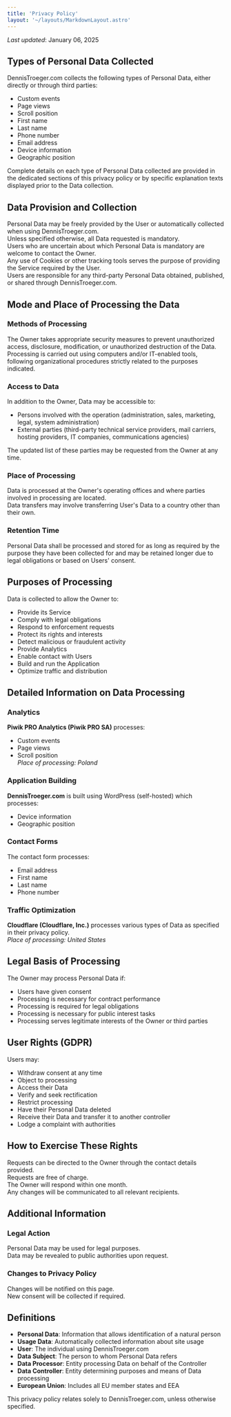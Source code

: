```yaml
---
title: 'Privacy Policy'
layout: '~/layouts/MarkdownLayout.astro'
---
```


_Last updated_: January 06, 2025

## Types of Personal Data Collected

DennisTroeger.com collects the following types of Personal Data, either directly or through third parties:

- Custom events
- Page views
- Scroll position
- First name
- Last name
- Phone number
- Email address
- Device information
- Geographic position

Complete details on each type of Personal Data collected are provided in the dedicated sections of this privacy policy or by specific explanation texts displayed prior to the Data collection.

## Data Provision and Collection

Personal Data may be freely provided by the User or automatically collected when using DennisTroeger.com.  
Unless specified otherwise, all Data requested is mandatory.  
Users who are uncertain about which Personal Data is mandatory are welcome to contact the Owner.  
Any use of Cookies or other tracking tools serves the purpose of providing the Service required by the User.  
Users are responsible for any third-party Personal Data obtained, published, or shared through DennisTroeger.com.

## Mode and Place of Processing the Data

### Methods of Processing

The Owner takes appropriate security measures to prevent unauthorized access, disclosure, modification, or unauthorized destruction of the Data. Processing is carried out using computers and/or IT-enabled tools, following organizational procedures strictly related to the purposes indicated.

### Access to Data

In addition to the Owner, Data may be accessible to:

- Persons involved with the operation (administration, sales, marketing, legal, system administration)
- External parties (third-party technical service providers, mail carriers, hosting providers, IT companies, communications agencies)

The updated list of these parties may be requested from the Owner at any time.

### Place of Processing

Data is processed at the Owner's operating offices and where parties involved in processing are located.  
Data transfers may involve transferring User's Data to a country other than their own.

### Retention Time

Personal Data shall be processed and stored for as long as required by the purpose they have been collected for and may be retained longer due to legal obligations or based on Users' consent.

## Purposes of Processing

Data is collected to allow the Owner to:

- Provide its Service
- Comply with legal obligations
- Respond to enforcement requests
- Protect its rights and interests
- Detect malicious or fraudulent activity
- Provide Analytics
- Enable contact with Users
- Build and run the Application
- Optimize traffic and distribution

## Detailed Information on Data Processing

### Analytics

**Piwik PRO Analytics (Piwik PRO SA)** processes:

- Custom events
- Page views
- Scroll position  
  _Place of processing: Poland_

### Application Building

**DennisTroeger.com** is built using WordPress (self-hosted) which processes:

- Device information
- Geographic position

### Contact Forms

The contact form processes:

- Email address
- First name
- Last name
- Phone number

### Traffic Optimization

**Cloudflare (Cloudflare, Inc.)** processes various types of Data as specified in their privacy policy.  
_Place of processing: United States_

## Legal Basis of Processing

The Owner may process Personal Data if:

- Users have given consent
- Processing is necessary for contract performance
- Processing is required for legal obligations
- Processing is necessary for public interest tasks
- Processing serves legitimate interests of the Owner or third parties

## User Rights (GDPR)

Users may:

- Withdraw consent at any time
- Object to processing
- Access their Data
- Verify and seek rectification
- Restrict processing
- Have their Personal Data deleted
- Receive their Data and transfer it to another controller
- Lodge a complaint with authorities

## How to Exercise These Rights

Requests can be directed to the Owner through the contact details provided.  
Requests are free of charge.  
The Owner will respond within one month.  
Any changes will be communicated to all relevant recipients.

## Additional Information

### Legal Action

Personal Data may be used for legal purposes.  
Data may be revealed to public authorities upon request.

### Changes to Privacy Policy

Changes will be notified on this page.  
New consent will be collected if required.

## Definitions

- **Personal Data**: Information that allows identification of a natural person
- **Usage Data**: Automatically collected information about site usage
- **User**: The individual using DennisTroeger.com
- **Data Subject**: The person to whom Personal Data refers
- **Data Processor**: Entity processing Data on behalf of the Controller
- **Data Controller**: Entity determining purposes and means of Data processing
- **European Union**: Includes all EU member states and EEA

This privacy policy relates solely to DennisTroeger.com, unless otherwise specified.
